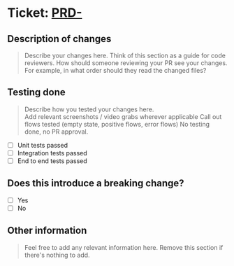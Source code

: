 # Ticket: [PRD-](https://inai.atlassian.net/browse/PRD-XX)

## Description of changes

> Describe your changes here.  Think of this section as a guide for
> code reviewers.  How should someone reviewing your PR see your
> changes.  For example, in what order should they read the changed
> files?

## Testing done

> Describe how you tested your changes here.  
> Add relevant screenshots / video grabs wherever applicable
> Call out flows tested (empty state, positive flows, error flows)
> No testing done, no PR approval.

- [ ] Unit tests passed
- [ ] Integration tests passed
- [ ] End to end tests passed

## Does this introduce a breaking change?

- [ ] Yes
- [ ] No

## Other information

> Feel free to add any relevant information here.  Remove this section
> if there's nothing to add.
